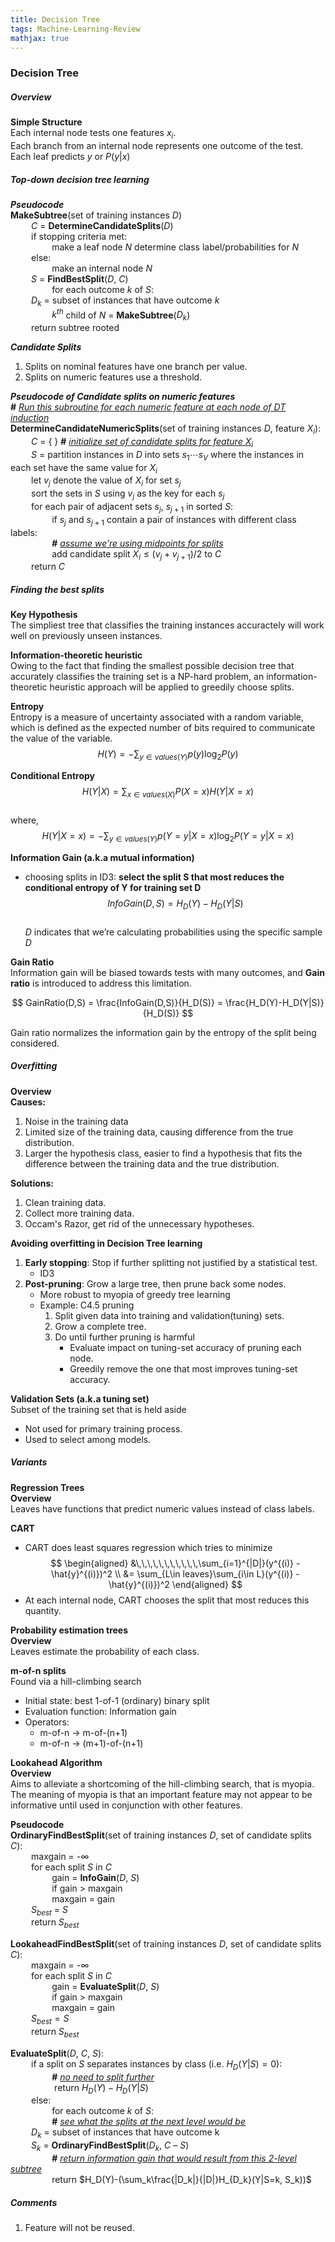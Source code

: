 ```yaml
---
title: Decision Tree
tags: Machine-Learning-Review
mathjax: true
---
```


### Decision Tree

##### Overview
**Simple Structure**  
Each internal node tests one features $x_i$.  
Each branch from an internal node represents one outcome of the test.  
Each leaf predicts $y$ or $P(y|x)$  

##### Top-down decision tree learning
***Pseudocode***  
**MakeSubtree**(set of training instances $D$)  
$\quad\quad C$ = **DetermineCandidateSplits**($D$)  
$\quad\quad$if stopping criteria met:  
$\quad\quad\quad\quad$make a leaf node $N$ determine class label/probabilities for $N$  
$\quad\quad$else:  
$\quad\quad\quad\quad$make an internal node $N$  
$\quad\quad S$ = **FindBestSplit**($D$, $C$)  
$\quad\quad\quad\quad$for each outcome $k$ of $S$:  
$\quad\quad D_k$ = subset of instances that have outcome $k$  
$\quad\quad\quad\quad k^{th}$ child of $N$ = **MakeSubtree**($D_k$)  
$\quad\quad$return subtree rooted 

***Candidate Splits***
1.  Splits on nominal features have one branch per value.
2.  Splits on numeric features use a threshold.

***Pseudocode of Candidate splits on numeric features***  
**\#** *<u>Run this subroutine for each numeric feature at each node of DT induction</u>*  
**DetermineCandidateNumericSplits**(set of training instances $D$, feature $X_i$):  
$\quad\quad C$ = { } **\#** *<u>initialize set of candidate splits for feature $X_i$</u>*  
$\quad\quad S$ = partition instances in $D$ into sets $s_1 \cdots s_V$ where the instances in each set have the same value for $X_i$  
$\quad\quad$let $v_j$ denote the value of $X_i$ for set $s_j$   
$\quad\quad$sort the sets in $S$ using $v_j$ as the key for each $s_j$   
$\quad\quad$for each pair of adjacent sets $s_j$, $s_{j+1}$ in sorted $S$:  
$\quad\quad \quad\quad$if $s_j$ and $s_{j+1}$ contain a pair of instances with different class labels:  
$\quad\quad \quad\quad$**\#** *<u>assume we’re using midpoints for splits </u>*  
$\quad\quad \quad\quad$add candidate split $X_i ≤ (v_j + v_{j+1})/2$ to $C$  
$\quad\quad$return $C$

##### Finding the best splits
**Key Hypothesis**  
The simpliest  tree that classifies the training instances accuractely will work well on previously unseen instances.  

**Information-theoretic heuristic**  
Owing to the fact that finding the smallest possible decision tree that accurately classifies the training set is a NP-hard problem, an information-theoretic heuristic approach will be applied to greedily choose splits.  

**Entropy**  
Entropy is a measure of uncertainty associated with a random variable, which is defined as the expected number of bits required to communicate the value of the variable.  
$$
H(Y) = - \sum_{y\in values(Y)}p(y)\log_2P(y)
$$

**Conditional Entropy**  
$$
H(Y|X) = \sum_{x\in values(X)}P(X=x)H(Y|X=x)
$$  
where,  
$$
H(Y|X=x) = - \sum_{y\in values(Y)}p(Y=y|X=x)\log_2P(Y=y|X=x)
$$

**Information Gain (a.k.a mutual information)**  

*   choosing splits in ID3: **select the split S that most reduces the conditional entropy of Y for training set D**  
    $$
    InfoGain(D,S) = H_D(Y) - H_D(Y|S)
    $$  
    $D$ indicates that we’re calculating probabilities using the specific sample $D$

**Gain Ratio**  
Information gain will be biased towards tests with many outcomes, and **Gain ratio** is introduced to address this limitation.

$$
GainRatio(D,S) = \frac{InfoGain(D,S)}{H_D(S)} = \frac{H_D(Y)-H_D(Y|S)}{H_D(S)}
$$

Gain ratio normalizes the information gain by the entropy of the split being considered.

##### Overfitting

**Overview**  
**Causes:**  
1.  Noise in the training data
2.  Limited size of the training data, causing difference from the true distribution.
3.  Larger the hypothesis class, easier to find a hypothesis that fits the difference between the training data and the true distribution.

**Solutions:**  
1.  Clean training data.
2.  Collect more training data.
3.  Occam's Razor, get rid of the unnecessary hypotheses.

**Avoiding overfitting in Decision Tree learning**  
1.  **Early stopping**: Stop if further splitting not justified by a statistical test.
    *    ID3
2.  **Post-pruning**: Grow a large tree, then prune back some nodes.
    *    More robust to myopia of greedy tree learning
    *    Example: C4.5 pruning
            1.  Split given data into training and validation(tuning) sets.
            2.  Grow a complete tree.
            3.  Do until further pruning is harmful
                *   Evaluate impact on tuning-set accuracy of pruning each node.
                *   Greedily remove the one that most improves tuning-set accuracy.
                
**Validation Sets (a.k.a tuning set)**  
Subset of the training set that is held aside
* Not used for primary training process.
* Used to select among models.

##### Variants

**Regression Trees**  
**Overview**  
Leaves have functions that predict numeric values instead of class labels.

**CART**

*   CART does least squares regression which tries to minimize  
    $$
    \begin{aligned}
    &\,\,\,\,\,\,\,\,\,\,\,\sum_{i=1}^{|D|}(y^{(i)} - \hat{y}^{(i)})^2 \\
    &= \sum_{L\in leaves}\sum_{i\in L}(y^{(i)} - \hat{y}^{(i)})^2
    \end{aligned}
    $$  
*   At each internal node, CART chooses the split that most reduces this quantity.

**Probability estimation trees**  
**Overview**  
Leaves estimate the probability of each class.

**m-of-n splits**  
Found via a hill-climbing search
* Initial state: best 1-of-1 (ordinary) binary split
* Evaluation function: Information gain
* Operators:
    *   m-of-n $\rightarrow$ m-of-(n+1)
    *   m-of-n $\rightarrow$ (m+1)-of-(n+1)
    
**Lookahead Algorithm**  
**Overview**  
Aims to alleviate a shortcoming of the hill-climbing search, that is myopia. The meaning of myopia is that an important feature may not appear to be informative until used in conjunction with other features.

**Pseudocode**  
**OrdinaryFindBestSplit**(set of training instances $D$, set of candidate splits $C$):  
$\quad\quad$maxgain = -$∞$  
$\quad\quad$for each split $S$ in $C$  
$\quad\quad \quad\quad$gain = **InfoGain**($D$, $S$)   
$\quad\quad \quad\quad$if gain > maxgain  
$\quad\quad \quad\quad$maxgain = gain  
$\quad\quad S_{best}$ = $S$  
$\quad\quad$return $S_{best}$  

**LookaheadFindBestSplit**(set of training instances $D$, set of candidate splits $C$):  
$\quad\quad$maxgain = -$∞$  
$\quad\quad$for each split $S$ in $C$  
$\quad\quad \quad\quad$gain = **EvaluateSplit**($D$, $S$)   
$\quad\quad \quad\quad$if gain > maxgain  
$\quad\quad \quad\quad$maxgain = gain   
$\quad\quad S_{best} = S$  
$\quad\quad$return $S_{best}$

**EvaluateSplit**($D$, $C$, $S$):  
$\quad\quad$if a split on $S$ separates instances by class (i.e. $H_D(Y|S) = 0$):  
$\quad\quad \quad\quad$**\#** *<u>no need to split further</u>*  
$\quad\quad \quad\quad$ return $H_D(Y) - H_D(Y|S)$  
$\quad\quad$else:  
$\quad\quad \quad\quad$for each outcome $k$ of $S$:  
$\quad\quad \quad\quad$**\#** *<u>see what the splits at the next level would be</u>*  
$\quad\quad D_k$ = subset of instances that have outcome k     
$\quad\quad S_k$ = **OrdinaryFindBestSplit**($D_k$, $C$ – $S$)  
$\quad\quad \quad\quad$**\#** *<u>return information gain that would result from this 2-level subtree</u>*  
$\quad\quad \quad\quad$return $H_D(Y)-(\sum_k\frac{|D_k|}{|D|}H_{D_k}(Y|S=k, S_k))$  

##### Comments
1.  Feature will not be reused.